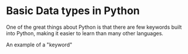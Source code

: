 # Basic Data types in Python

One of the great things about Python is that there are few keywords built into Python, making it easier to learn than many other languages. 

An example of a "keyword" 